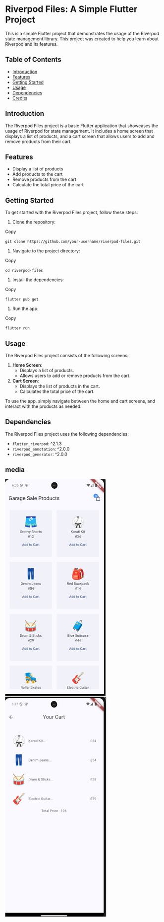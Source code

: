 # Riverpod Files: A Simple Flutter Project

This is a simple Flutter project that demonstrates the usage of the Riverpod state management library. This project was created to help you learn about Riverpod and its features.

## Table of Contents

- [Introduction](#introduction)
- [Features](#features)
- [Getting Started](#getting-started)
- [Usage](#usage)
- [Dependencies](#dependencies)
- [Credits](#credits)

## Introduction

The Riverpod Files project is a basic Flutter application that showcases the usage of Riverpod for state management. It includes a home screen that displays a list of products, and a cart screen that allows users to add and remove products from their cart.

## Features

- Display a list of products
- Add products to the cart
- Remove products from the cart
- Calculate the total price of the cart

## Getting Started

To get started with the Riverpod Files project, follow these steps:

1.  Clone the repository:

Copy

`git clone https://github.com/your-username/riverpod-files.git`

1.  Navigate to the project directory:

Copy

`cd riverpod-files`

1.  Install the dependencies:

Copy

`flutter pub get`

1.  Run the app:

Copy

`flutter run`

## Usage

The Riverpod Files project consists of the following screens:

1.  **Home Screen**:
    - Displays a list of products.
    - Allows users to add or remove products from the cart.
2.  **Cart Screen**:
    - Displays the list of products in the cart.
    - Calculates the total price of the cart.

To use the app, simply navigate between the home and cart screens, and interact with the products as needed.

## Dependencies

The Riverpod Files project uses the following dependencies:

- `flutter_riverpod`: ^2.1.3
- `riverpod_annotation`: ^2.0.0
- `riverpod_generator`: ^2.0.0

## media

![home screen](image.png)
![cart](image-1.png)
